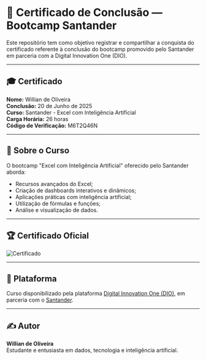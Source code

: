 
# 📜 Certificado de Conclusão — Bootcamp Santander

Este repositório tem como objetivo registrar e compartilhar a conquista do certificado referente à conclusão do bootcamp promovido pelo Santander em parceria com a Digital Innovation One (DIO).

---

## 🎓 Certificado

**Nome:** Willian de Oliveira  
**Conclusão:** 20 de Junho de 2025  
**Curso:** Santander - Excel com Inteligência Artificial  
**Carga Horária:** 26 horas  
**Código de Verificação:** M6T2Q46N

---

## 📘 Sobre o Curso

O bootcamp "Excel com Inteligência Artificial" oferecido pelo Santander aborda:

- Recursos avançados do Excel;
- Criação de dashboards interativos e dinâmicos;
- Aplicações práticas com inteligência artificial;
- Utilização de fórmulas e funções;
- Análise e visualização de dados.

---

## 🏆 Certificado Oficial

![Certificado](.certificado.png)

---

## 🔗 Plataforma

Curso disponibilizado pela plataforma [Digital Innovation One (DIO)](https://www.dio.me/), em parceria com o [Santander](https://www.santander.com.br/).

---

## ✍️ Autor

**Willian de Oliveira**  
Estudante e entusiasta em dados, tecnologia e inteligência artificial.
